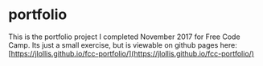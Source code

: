 # portfolio

This is the portfolio project I completed November 2017 for Free Code Camp. Its just a small exercise, but is viewable on github pages here: [https://jlollis.github.io/fcc-portfolio/](https://jlollis.github.io/fcc-portfolio/)
